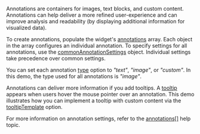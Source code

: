 Annotations are containers for images, text blocks, and custom content. Annotations can help deliver a more refined user-experience and can improve analysis and readability (by displaying additional information for visualized data).

To create annotations, populate the widget's [annotations](/Documentation/ApiReference/Data_Visualization_Widgets/dxPieChart/Configuration/annotations/) array. Each object in the array configures an individual annotation. To specify settings for all annotations, use the [commonAnnotationSettings](/Documentation/ApiReference/Data_Visualization_Widgets/dxPieChart/Configuration/commonAnnotationSettings/) object. Individual settings take precedence over common settings.

You can set each annotation [type](/Documentation/ApiReference/Data_Visualization_Widgets/dxPieChart/Configuration/annotations/#type) option to *"text"*, *"image"*, or *"custom"*. In this demo, the type used for all annotations is *"image"*.

Annotations can deliver more information if you add tooltips. A [tooltip](/Documentation/ApiReference/Data_Visualization_Widgets/dxPieChart/Configuration/tooltip/) appears when users hover the mouse pointer over an annotation. This demo illustrates how you can implement a tooltip with custom content via the [tooltipTemplate](/Documentation/ApiReference/Data_Visualization_Widgets/dxPieChart/Configuration/annotations/#tooltipTemplate) option.

For more information on annotation settings, refer to the [annotations[]](/Documentation/ApiReference/Data_Visualization_Widgets/dxPieChart/Configuration/annotations/) help topic.
